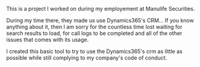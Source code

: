 This is a project I worked on during my employement at Manulife Securities.

During my time there, they made us use Dynamics365's CRM...
If you know anything about it, then I am sorry for the countless time lost waiting for search results to load, for call logs to be completed and all of the other issues 
that comes with its usage.

I created this basic tool to try to use the Dynamics365's crm as little as possible while still complying to my company's code of conduct.




